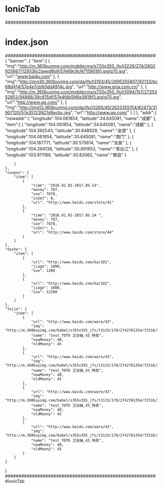 # IonicTab
########################################################
# index.json 
########################################################
{
    "banner": {
        "item":[
            {
               "img":"http://m.360buyimg.com/mobilecms/s720x350_jfs/t3226/274/2802925667/129336/2aeed9b9/57e69c9cN71590181.jpg!q70.jpg", 
                "url":"www.baidu.com"
            },
            {
                "img":"http://img30.360buyimg.com/da/jfs/t3193/45/2695255807/92133/bc68d414/57e4e7cbN3dd4914c.jpg",
                "url":"http://www.sina.com.cn/"
            },
            {
                "img":"http://m.360buyimg.com/mobilecms/s720x350_jfs/t3094/157/2725352852/94866/39c615df/57e4f4b5N6e3819f3.jpg!q70.jpg",
                "url":"http://www.qq.com/"
            },
            {
                "img":"http://img13.360buyimg.com/da/jfs/t3265/45/2633355154/82473/31907120/57e35123N21d6ecbc.jpg",
                "url":"http://www.qq.com/"
            }
        ]
    }, 
    "addr":{
        "nowaddr":{
            "longitude":104.061854,
            "latitude":34.645081,
            "name":"成都"
        },
        "item":[
            {
                "longitude":104.061854,
                "latitude":34.645081,
                "name":"成都"
            },
            {
                "longitude":104.392543,
                "latitude":30.848829,
                "name":"金堂"
            },
            {
                "longitude":104.061854,
                "latitude":30.645081,
                "name":"南门"
            },
            {
                "longitude":104.187771,
                "latitude":30.575614,
                "name":"龙泉"
            },
            {
                "longitude":104.264138,
                "latitude":30.891853,
                "name":"青白江"
            },
            {
                "longitude":103.971186,
                "latitude":30.82062,
                "name":"郫县"
            }

        ]
    },
    "coupon": {
        "item": [
            {
                "time": "2016.01.01-2017.05.14", 
                "money": 787, 
                "use": 7878, 
                "isGet": 0, 
                "url": "http://www.baidu.com/store/41"
            }, 
            {
                "time": "2016.01.01-2017.05.14 ", 
                "money": 787, 
                "use": 7878, 
                "isGet": 1, 
                "url": "http://www.baidu.com/store/44"
            }
        ]
    }, 
    "dazhe": {
        "item": [
            {
                "url": "http://www.baidu.com/ka/101", 
                "jiage": 1000, 
                "use": 1200
            }, 
            {
                "url": "http://www.baidu.com/ka/102", 
                "jiage": 1800, 
                "use": 12200
            }
        ]
    }, 
    "tejia": {
        "item": [
            {
                "url": "http://www.baidu.com/ware/43", 
                "img": "http://m.360buyimg.com/babel/s355x355_jfs/t3115/170/2742761354/72516/308dc043/57e546d8N6442e06a.jpg!q70.jpg", 
                "name": "test_TOTO 卫浴抽_43_特卖", 
                "nowMoney": 40, 
                "oldMoeny": 45
            }, 
            {
                "url": "http://www.baidu.com/ware/43", 
                "img": "http://m.360buyimg.com/babel/s355x355_jfs/t3115/170/2742761354/72516/308dc043/57e546d8N6442e06a.jpg!q70.jpg", 
                "name": "test_TOTO 卫浴抽_43_特卖", 
                "nowMoney": 40, 
                "oldMoeny": 45
            },
            {
                "url": "http://www.baidu.com/ware/43", 
                "img": "http://m.360buyimg.com/babel/s355x355_jfs/t3115/170/2742761354/72516/308dc043/57e546d8N6442e06a.jpg!q70.jpg", 
                "name": "test_TOTO 卫浴抽_43_特卖", 
                "nowMoney": 40, 
                "oldMoeny": 45
            }, 
            {
                "url": "http://www.baidu.com/ware/43", 
                "img": "http://m.360buyimg.com/babel/s355x355_jfs/t3115/170/2742761354/72516/308dc043/57e546d8N6442e06a.jpg!q70.jpg", 
                "name": "test_TOTO 卫浴抽_43_特卖", 
                "nowMoney": 40, 
                "oldMoeny": 45
            }
        ]
    }
}
########################################################
#IonicTab

